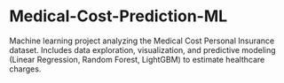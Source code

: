 # Medical-Cost-Prediction-ML
Machine learning project analyzing the Medical Cost Personal Insurance dataset. Includes data exploration, visualization, and predictive modeling (Linear Regression, Random Forest, LightGBM) to estimate healthcare charges.
